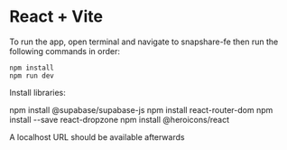 # React + Vite

To run the app, open terminal and navigate to snapshare-fe then run the following commands in order:
```
npm install
npm run dev
```
Install libraries:

npm install @supabase/supabase-js
npm install react-router-dom
npm install --save react-dropzone
npm install @heroicons/react

A localhost URL should be available afterwards